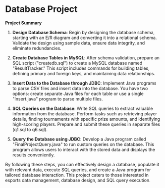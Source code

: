 # Database Project

**Project Summary**

1. **Design Database Schema**: Begin by designing the database schema, starting with an E/R diagram and converting it into a relational schema. Validate the design using sample data, ensure data integrity, and eliminate redundancies.

2. **Create Database Tables in MySQL**: After schema validation, prepare an SQL script ("createdb.sql") to create a MySQL database named "ResultTracker." This script includes commands for building tables, defining primary and foreign keys, and maintaining data relationships.

3. **Insert Data to the Database through JDBC**: Implement Java programs to parse CSV files and insert data into the database. You have two options: create separate Java files for each table or use a single "Insert.java" program to parse multiple files.

4. **SQL Queries on the Database**: Write SQL queries to extract valuable information from the database. Perform tasks such as retrieving player details, finding tournaments with specific prize amounts, and identifying high-scoring players. Prepare and submit these queries in separate files (q1.sql to q6.sql).

5. **Query the Database using JDBC**: Develop a Java program called "FinalProjectQuery.java" to run custom queries on the database. This program allows users to interact with the stored data and displays the results conveniently.

By following these steps, you can effectively design a database, populate it with relevant data, execute SQL queries, and create a Java program for tailored database interaction. This project caters to those interested in esports data management, database design, and SQL query execution.
